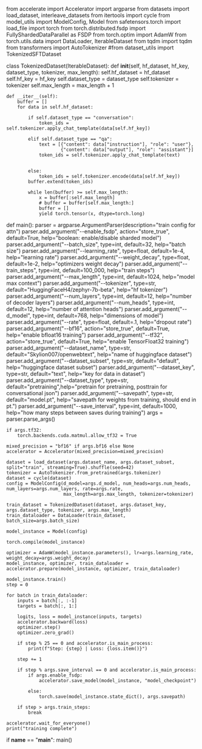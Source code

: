 from accelerate import Accelerator
import argparse
from datasets import load_dataset, interleave_datasets
from itertools import cycle
from model_utils import ModelConfig, Model
from safetensors.torch import load_file
import torch
from torch.distributed.fsdp import FullyShardedDataParallel as FSDP
from torch.optim import AdamW
from torch.utils.data import DataLoader, IterableDataset
from tqdm import tqdm
from transformers import AutoTokenizer
#from dataset_utils import TokenizedSFTDataset


class TokenizedDataset(IterableDataset):
    def __init__(self, hf_dataset, hf_key, dataset_type, tokenizer, max_length):
        self.hf_dataset = hf_dataset
        self.hf_key = hf_key
        self.dataset_type = dataset_type
        self.tokenizer = tokenizer
        self.max_length = max_length + 1

    def __iter__(self):
        buffer = []
        for data in self.hf_dataset:

            if self.dataset_type == "conversation":
                token_ids = self.tokenizer.apply_chat_template(data[self.hf_key])

            elif self.dataset_type == "qa":
                text = [{"content": data["instruction"], "role": "user"},
                        {"content": data["output"], "role": "assistant"}]
                token_ids = self.tokenizer.apply_chat_template(text)


            else:
                token_ids = self.tokenizer.encode(data[self.hf_key])
            buffer.extend(token_ids)

            while len(buffer) >= self.max_length:
                x = buffer[:self.max_length]
                # buffer = buffer[self.max_length:]
                buffer = []
                yield torch.tensor(x, dtype=torch.long)


def main():
    parser = argparse.ArgumentParser(description="train config for attn")
    parser.add_argument("--enable_fsdp", action="store_true", default=True,  help="boolean: enable/disable sharded model")
    parser.add_argument("--batch_size", type=int, default=32, help="batch size")
    parser.add_argument("--learning_rate", type=float, default=1e-4, help="learning rate")
    parser.add_argument("--weight_decay", type=float, default=1e-2, help="optimizers weight decay")
    parser.add_argument("--train_steps", type=int, default=100_000, help="train steps")
    parser.add_argument("--max_length", type=int, default=1024, help="model max context")
    parser.add_argument("--tokenizer", type=str, default="HuggingFaceH4/zephyr-7b-beta", help="hf tokenizer")
    parser.add_argument("--num_layers", type=int, default=12, help="number of decoder layers")
    parser.add_argument("--num_heads", type=int, default=12, help="number of attention heads")
    parser.add_argument("--d_model", type=int, default=768, help="dimensions of model")
    parser.add_argument("--rate", type=float, default=.1, help="dropout rate")
    parser.add_argument("--bf16", action="store_true", default=True, help="enable bfloat16 training")
    parser.add_argument("--tf32", action="store_true", default=True, help="enable TensorFloat32 training")
    parser.add_argument("--dataset_name", type=str, default="Skylion007/openwebtext", help="name of huggingface dataset")
    parser.add_argument("--dataset_subset", type=str, default="default", help="huggingface dataset subset")
    parser.add_argument("--dataset_key", type=str, default="text", help="key for data in dataset")
    parser.add_argument("--dataset_type", type=str, default="pretraining",help="pretrain for pretraining, posttrain for conversational json")
    parser.add_argument("--savepath", type=str, default="model.pt", help="savepath for weights from training, should end in pt.")
    parser.add_argument("--save_interval", type=int, default=1000, help="how many steps between saves during training")
    args = parser.parse_args()

    if args.tf32:
        torch.backends.cuda.matmul.allow_tf32 = True

    mixed_precision = "bf16" if args.bf16 else None
    accelerator = Accelerator(mixed_precision=mixed_precision)

    dataset = load_dataset(args.dataset_name, args.dataset_subset, split="train", streaming=True).shuffle(seed=42)
    tokenizer = AutoTokenizer.from_pretrained(args.tokenizer)
    dataset = cycle(dataset)
    config = ModelConfig(d_model=args.d_model, num_heads=args.num_heads, num_layers=args.num_layers, rate=args.rate,
                         max_length=args.max_length, tokenizer=tokenizer)

    train_dataset = TokenizedDataset(dataset, args.dataset_key, args.dataset_type, tokenizer, args.max_length)
    train_dataloader = DataLoader(train_dataset, batch_size=args.batch_size)

    model_instance = Model(config)

    torch.compile(model_instance)

    optimizer = AdamW(model_instance.parameters(), lr=args.learning_rate, weight_decay=args.weight_decay)
    model_instance, optimizer, train_dataloader = accelerator.prepare(model_instance, optimizer, train_dataloader)

    model_instance.train()
    step = 0

    for batch in train_dataloader:
        inputs = batch[:, :-1]
        targets = batch[:, 1:]

        logits, loss = model_instance(inputs, targets)
        accelerator.backward(loss)
        optimizer.step()
        optimizer.zero_grad()

        if step % 25 == 0 and accelerator.is_main_process:
            print(f"Step: {step} | Loss: {loss.item()}")

        step += 1

        if step % args.save_interval == 0 and accelerator.is_main_process:
            if args.enable_fsdp:
                accelerator.save_model(model_instance, "model_checkpoint")

            else:
                torch.save(model_instance.state_dict(), args.savepath)

        if step > args.train_steps:
            break

    accelerator.wait_for_everyone()
    print("training complete")


if __name__ == "__main__":
    main()
